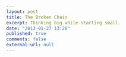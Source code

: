 ```yaml
---
layout: post
title: The Broken Chain
excerpt: Thinking big while starting small.
date: "2013-01-27 13:26"
published: true
comments: false
external-url: null
---
```

